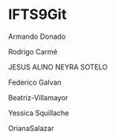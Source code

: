 # IFTS9Git
Armando Donado


Rodrigo Carmé

JESUS ALINO NEYRA SOTELO

Federico Galvan

Beatriz-Villamayor

Yessica Squillache

OrianaSalazar

